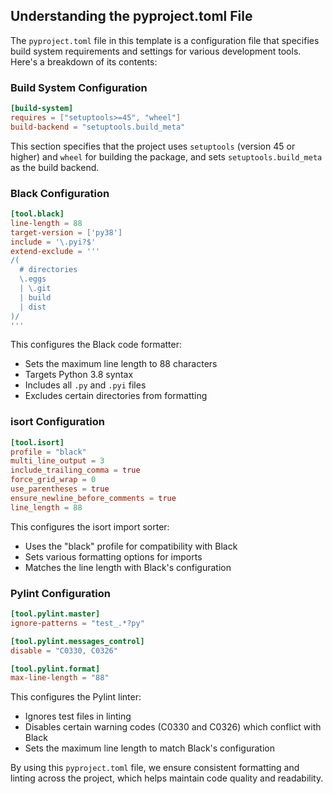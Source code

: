 ## Understanding the pyproject.toml File

The `pyproject.toml` file in this template is a configuration file that specifies build system requirements and settings for various development tools. Here's a breakdown of its contents:

### Build System Configuration

```toml
[build-system]
requires = ["setuptools>=45", "wheel"]
build-backend = "setuptools.build_meta"
```

This section specifies that the project uses `setuptools` (version 45 or higher) and `wheel` for building the package, and sets `setuptools.build_meta` as the build backend.

### Black Configuration

```toml
[tool.black]
line-length = 88
target-version = ['py38']
include = '\.pyi?$'
extend-exclude = '''
/(
  # directories
  \.eggs
  | \.git
  | build
  | dist
)/
'''
```

This configures the Black code formatter:
- Sets the maximum line length to 88 characters
- Targets Python 3.8 syntax
- Includes all `.py` and `.pyi` files
- Excludes certain directories from formatting

### isort Configuration

```toml
[tool.isort]
profile = "black"
multi_line_output = 3
include_trailing_comma = true
force_grid_wrap = 0
use_parentheses = true
ensure_newline_before_comments = true
line_length = 88
```

This configures the isort import sorter:
- Uses the "black" profile for compatibility with Black
- Sets various formatting options for imports
- Matches the line length with Black's configuration

### Pylint Configuration

```toml
[tool.pylint.master]
ignore-patterns = "test_.*?py"

[tool.pylint.messages_control]
disable = "C0330, C0326"

[tool.pylint.format]
max-line-length = "88"
```

This configures the Pylint linter:
- Ignores test files in linting
- Disables certain warning codes (C0330 and C0326) which conflict with Black
- Sets the maximum line length to match Black's configuration

By using this `pyproject.toml` file, we ensure consistent formatting and linting across the project, which helps maintain code quality and readability.